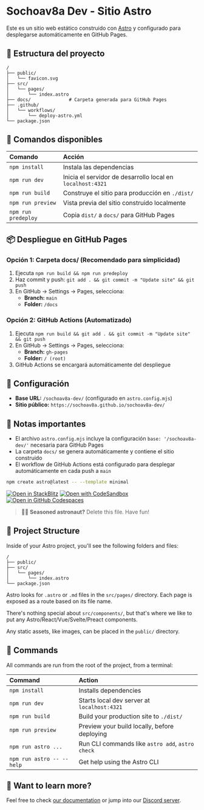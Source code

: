 # Sochoav8a Dev - Sitio Astro

Este es un sitio web estático construido con [Astro](https://astro.build) y configurado para desplegarse automáticamente en GitHub Pages.

## 🚀 Estructura del proyecto

```text
/
├── public/
│   └── favicon.svg
├── src/
│   └── pages/
│       └── index.astro
├── docs/              # Carpeta generada para GitHub Pages
├── .github/
│   └── workflows/
│       └── deploy-astro.yml
└── package.json
```

## 🧞 Comandos disponibles

| Comando                   | Acción                                           |
| :------------------------ | :----------------------------------------------- |
| `npm install`             | Instala las dependencias                        |
| `npm run dev`             | Inicia el servidor de desarrollo local en `localhost:4321` |
| `npm run build`           | Construye el sitio para producción en `./dist/` |
| `npm run preview`         | Vista previa del sitio construido localmente     |
| `npm run predeploy`       | Copia `dist/` a `docs/` para GitHub Pages       |

## 📦 Despliegue en GitHub Pages

### Opción 1: Carpeta docs/ (Recomendado para simplicidad)

1. Ejecuta `npm run build && npm run predeploy`
2. Haz commit y push: `git add . && git commit -m "Update site" && git push`
3. En GitHub → Settings → Pages, selecciona:
   - **Branch:** `main`
   - **Folder:** `/docs`

### Opción 2: GitHub Actions (Automatizado)

1. Ejecuta `npm run build && git add . && git commit -m "Update site" && git push`
2. En GitHub → Settings → Pages, selecciona:
   - **Branch:** `gh-pages`
   - **Folder:** `/ (root)`
3. GitHub Actions se encargará automáticamente del despliegue

## 🔧 Configuración

- **Base URL:** `/sochoav8a-dev/` (configurado en `astro.config.mjs`)
- **Sitio público:** `https://sochoav8a.github.io/sochoav8a-dev/`

## 📝 Notas importantes

- El archivo `astro.config.mjs` incluye la configuración `base: '/sochoav8a-dev/'` necesaria para GitHub Pages
- La carpeta `docs/` se genera automáticamente y contiene el sitio construido
- El workflow de GitHub Actions está configurado para desplegar automáticamente en cada push a `main`

```sh
npm create astro@latest -- --template minimal
```

[![Open in StackBlitz](https://developer.stackblitz.com/img/open_in_stackblitz.svg)](https://stackblitz.com/github/withastro/astro/tree/latest/examples/minimal)
[![Open with CodeSandbox](https://assets.codesandbox.io/github/button-edit-lime.svg)](https://codesandbox.io/p/sandbox/github/withastro/astro/tree/latest/examples/minimal)
[![Open in GitHub Codespaces](https://github.com/codespaces/badge.svg)](https://codespaces.new/withastro/astro?devcontainer_path=.devcontainer/minimal/devcontainer.json)

> 🧑‍🚀 **Seasoned astronaut?** Delete this file. Have fun!

## 🚀 Project Structure

Inside of your Astro project, you'll see the following folders and files:

```text
/
├── public/
├── src/
│   └── pages/
│       └── index.astro
└── package.json
```

Astro looks for `.astro` or `.md` files in the `src/pages/` directory. Each page is exposed as a route based on its file name.

There's nothing special about `src/components/`, but that's where we like to put any Astro/React/Vue/Svelte/Preact components.

Any static assets, like images, can be placed in the `public/` directory.

## 🧞 Commands

All commands are run from the root of the project, from a terminal:

| Command                   | Action                                           |
| :------------------------ | :----------------------------------------------- |
| `npm install`             | Installs dependencies                            |
| `npm run dev`             | Starts local dev server at `localhost:4321`      |
| `npm run build`           | Build your production site to `./dist/`          |
| `npm run preview`         | Preview your build locally, before deploying     |
| `npm run astro ...`       | Run CLI commands like `astro add`, `astro check` |
| `npm run astro -- --help` | Get help using the Astro CLI                     |

## 👀 Want to learn more?

Feel free to check [our documentation](https://docs.astro.build) or jump into our [Discord server](https://astro.build/chat).
